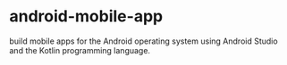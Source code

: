 # android-mobile-app
 build mobile apps for the Android operating system using Android Studio and the Kotlin programming language.
